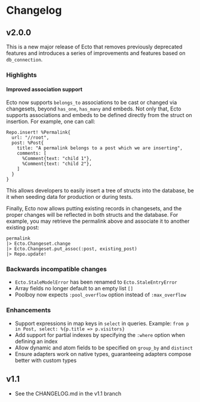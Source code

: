 # Changelog

## v2.0.0

This is a new major release of Ecto that removes previously deprecated features and introduces a series of improvements and features based on `db_connection`.

### Highlights

#### Improved association support

Ecto now supports `belongs_to` associations to be cast or changed via changesets, beyond `has_one`, `has_many` and embeds. Not only that, Ecto supports associations and embeds to be defined directly from the struct on insertion. For example, one can call:

    Repo.insert! %Permalink{
      url: "//root",
      post: %Post{
        title: "A permalink belongs to a post which we are inserting",
        comments: [
          %Comment{text: "child 1"},
          %Comment{text: "child 2"},
        ]
      }
    }

This allows developers to easily insert a tree of structs into the database, be it when seeding data for production or during tests.

Finally, Ecto now allows putting existing records in changesets, and the proper changes will be reflected in both structs and the database. For example, you may retrieve the permalink above and associate it to another existing post:

    permalink
    |> Ecto.Changeset.change
    |> Ecto.Changeset.put_assoc(:post, existing_post)
    |> Repo.update!

### Backwards incompatible changes

* `Ecto.StaleModelError` has been renamed to `Ecto.StaleEntryError`
* Array fields no longer default to an empty list `[]`
* Poolboy now expects `:pool_overflow` option instead of `:max_overflow`

### Enhancements

* Support expressions in map keys in `select` in queries. Example: `from p in Post, select: %{p.title => p.visitors}`
* Add support for partial indexes by specifying the `:where` option when defining an index
* Allow dynamic and atom fields to be specified on `group_by` and `distinct`
* Ensure adapters work on native types, guaranteeing adapters compose better with custom types

## v1.1

* See the CHANGELOG.md in the v1.1 branch
